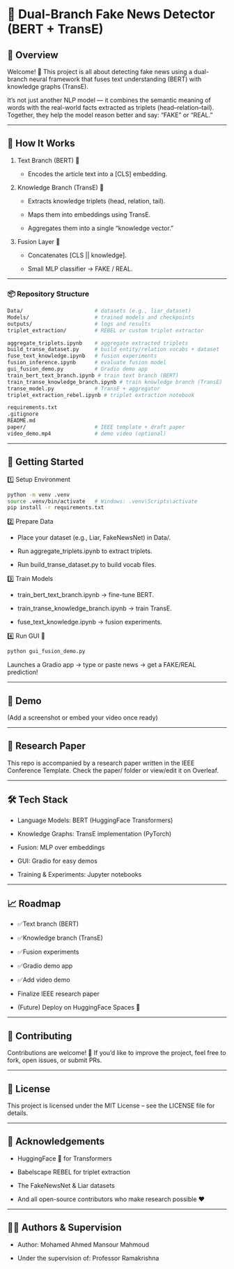 # 📰 Dual-Branch Fake News Detector (BERT + TransE)
## 🌟 Overview
Welcome! 👋 This project is all about detecting fake news using a dual-branch neural framework that fuses text understanding (BERT) with knowledge graphs (TransE).

It’s not just another NLP model — it combines the semantic meaning of words with the real-world facts extracted as triplets (head–relation–tail).
Together, they help the model reason better and say: “FAKE” or “REAL.”

---

## 🧩 How It Works

1. Text Branch (BERT) 📝

    - Encodes the article text into a [CLS] embedding.

2. Knowledge Branch (TransE) 🧠

    - Extracts knowledge triplets (head, relation, tail).

    - Maps them into embeddings using TransE.

    - Aggregates them into a single “knowledge vector.”

3. Fusion Layer 🔗

    - Concatenates [CLS || knowledge].

    - Small MLP classifier → FAKE / REAL.

---

### 📦 Repository Structure
``` bash
Data/                       # datasets (e.g., liar_dataset)
Models/                     # trained models and checkpoints
outputs/                    # logs and results
triplet_extraction/         # REBEL or custom triplet extractor

aggregate_triplets.ipynb    # aggregate extracted triplets
build_transe_dataset.py     # build entity/relation vocabs + dataset
fuse_text_knowledge.ipynb   # fusion experiments
fusion_inference.ipynb      # evaluate fusion model
gui_fusion_demo.py          # Gradio demo app
train_bert_text_branch.ipynb # train text branch (BERT)
train_transe_knowledge_branch.ipynb # train knowledge branch (TransE)
transe_model.py             # TransE + aggregator
triplet_extraction_rebel.ipynb # triplet extraction notebook

requirements.txt
.gitignore
README.md
paper/                      # IEEE template + draft paper
video_demo.mp4              # demo video (optional)
```

---

## 🚀 Getting Started
1️⃣ Setup Environment
```bash
python -m venv .venv
source .venv/bin/activate   # Windows: .venv\Scripts\activate
pip install -r requirements.txt
```

2️⃣ Prepare Data

- Place your dataset (e.g., Liar, FakeNewsNet) in Data/.

- Run aggregate_triplets.ipynb to extract triplets.

- Run build_transe_dataset.py to build vocab files.

3️⃣ Train Models

- train_bert_text_branch.ipynb → fine-tune BERT.

- train_transe_knowledge_branch.ipynb → train TransE.

- fuse_text_knowledge.ipynb → fusion experiments.

4️⃣ Run GUI 🎨
```bash
python gui_fusion_demo.py
```
Launches a Gradio app → type or paste news → get a FAKE/REAL prediction!

---


## 🎥 Demo

(Add a screenshot or embed your video once ready)

---

## 📑 Research Paper

This repo is accompanied by a research paper written in the IEEE Conference Template.
Check the paper/
 folder or view/edit it on Overleaf.

---

## 🛠️ Tech Stack

- Language Models: BERT (HuggingFace Transformers)

- Knowledge Graphs: TransE implementation (PyTorch)

- Fusion: MLP over embeddings

- GUI: Gradio for easy demos

- Training & Experiments: Jupyter notebooks

---

## 📈 Roadmap

- ✅Text branch (BERT)

- ✅Knowledge branch (TransE)

- ✅Fusion experiments

- ✅Gradio demo app

- ✅Add video demo

- Finalize IEEE research paper

- (Future) Deploy on HuggingFace Spaces 🚀

---

## 🤝 Contributing

Contributions are welcome! 🎉
If you’d like to improve the project, feel free to fork, open issues, or submit PRs.

---

## 📄 License

This project is licensed under the MIT License – see the LICENSE
 file for details.

---

## 🙌 Acknowledgements

- HuggingFace 🤗 for Transformers

- Babelscape REBEL for triplet extraction

- The FakeNewsNet & Liar datasets

- And all open-source contributors who make research possible ❤️

---

## 👨‍🎓 Authors & Supervision

- Author: Mohamed Ahmed Mansour Mahmoud

- Under the supervision of: Professor Ramakrishna


